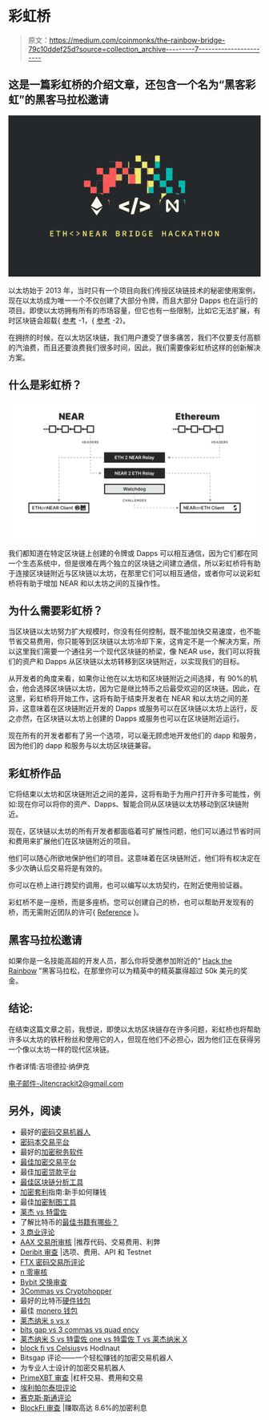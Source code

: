 # 彩虹桥

> 原文：<https://medium.com/coinmonks/the-rainbow-bridge-79c10ddef25d?source=collection_archive---------7----------------------->

## 这是一篇彩虹桥的介绍文章，还包含一个名为“黑客彩虹”的黑客马拉松邀请

![](img/725d53e8636070deb265092038ed4012.png)

以太坊始于 2013 年，当时只有一个项目向我们传授区块链技术的秘密使用案例，现在以太坊成为唯一一个不仅创建了大部分令牌，而且大部分 Dapps 也在运行的项目。即使以太坊拥有所有的市场容量，但它也有一些限制，比如它无法扩展，有时区块链会超载{ [参考](https://coingeek.com/not-a-finished-product-ethereum-fees-and-scalability-issues-cripple-network/) -1，{ [参考](https://www.crypto-news-flash.com/following-crash-ethereum-network-heavily-overloaded-due-to-panic-sales/) -2}。

在拥挤的时候，在以太坊区块链，我们用户遭受了很多痛苦，我们不仅要支付高额的汽油费，而且还要浪费我们很多时间，因此，我们需要像彩虹桥这样的创新解决方案。

## 什么是彩虹桥？

![](img/4dedc02a5e76514ac67aaf98f1bfcb5c.png)

我们都知道在特定区块链上创建的令牌或 Dapps 可以相互通信，因为它们都在同一个生态系统中，但是很难在两个独立的区块链之间建立通信，所以彩虹桥将有助于连接区块链附近与区块链以太坊，在那里它们可以相互通信，或者你可以说彩虹桥将有助于增加 NEAR 和以太坊之间的互操作性。

## 为什么需要彩虹桥？

当区块链以太坊努力扩大规模时，你没有任何控制，既不能加快交易速度，也不能节省交易费用，你只能等到区块链以太坊冷却下来，这肯定不是一个解决方案，所以这里我们需要一个通往另一个现代区块链的桥梁，像 NEAR use，我们可以将我们的资产和 Dapps 从区块链以太坊转移到区块链附近，以实现我们的目标。

从开发者的角度来看，如果你让他在以太坊和区块链附近之间选择，有 90%的机会，他会选择区块链以太坊，因为它是继比特币之后最受欢迎的区块链。因此，在这里，彩虹桥将开始工作，这将有助于结束开发者在 NEAR 和以太坊之间的差异，这意味着在区块链附近开发的 Dapps 或服务可以在区块链以太坊上运行，反之亦然，在区块链以太坊上创建的 Dapps 或服务也可以在区块链附近运行。

现在所有的开发者都有了另一个选项，可以毫无顾虑地开发他们的 dapp 和服务，因为他们的 dapp 和服务与以太坊区块链兼容。

## 彩虹桥作品

它将结束以太坊和区块链附近之间的差异，这将有助于为用户打开许多可能性，例如:现在你可以将你的资产、Dapps、智能合同从区块链以太坊移动到区块链附近。

现在，区块链以太坊的所有开发者都面临着可扩展性问题，他们可以通过节省时间和费用来扩展他们在区块链附近的项目。

他们可以随心所欲地保护他们的项目。这意味着在区块链附近，他们将有权决定在多少次确认后交易将是有效的。

你可以在桥上进行跨契约调用，也可以编写以太坊契约，在附近使用验证器。

彩虹桥不是一座桥，而是多座桥。您可以创建自己的桥，也可以帮助开发现有的桥，而无需附近团队的许可{ [Reference](https://near.org/blog/eth-near-rainbow-bridge/) }。

## 黑客马拉松邀请

如果你是一名技能高超的开发人员，那么你将受邀参加附近的“ [Hack the Rainbow](https://near.org/rainbow/) ”黑客马拉松，在那里你可以为精英中的精英赢得超过 50k 美元的奖金。

## 结论:

在结束这篇文章之前，我想说，即使以太坊区块链存在许多问题，彩虹桥也将帮助许多以太坊的铁杆粉丝和使用它的人，但现在他们不必担心，因为他们正在获得另一个像以太坊一样的现代区块链。

作者详情:吉坦德拉·纳伊克

电子邮件-Jitencrackit2@gmail.com

## 另外，阅读

*   最好的[密码交易机器人](/coinmonks/crypto-trading-bot-c2ffce8acb2a)
*   [密码本交易平台](/coinmonks/top-10-crypto-copy-trading-platforms-for-beginners-d0c37c7d698c)
*   最好的[加密税务软件](/coinmonks/best-crypto-tax-tool-for-my-money-72d4b430816b)
*   [最佳加密交易平台](/coinmonks/the-best-crypto-trading-platforms-in-2020-the-definitive-guide-updated-c72f8b874555)
*   最佳[加密贷款平台](/coinmonks/top-5-crypto-lending-platforms-in-2020-that-you-need-to-know-a1b675cec3fa)
*   [最佳区块链分析工具](https://bitquery.io/blog/best-blockchain-analysis-tools-and-software)
*   [加密套利](/coinmonks/crypto-arbitrage-guide-how-to-make-money-as-a-beginner-62bfe5c868f6)指南:新手如何赚钱
*   最佳[加密制图工具](/coinmonks/what-are-the-best-charting-platforms-for-cryptocurrency-trading-85aade584d80)
*   [莱杰 vs 特雷佐](/coinmonks/ledger-vs-trezor-best-hardware-wallet-to-secure-cryptocurrency-22c7a3fd391e)
*   了解比特币的[最佳书籍有哪些？](/coinmonks/what-are-the-best-books-to-learn-bitcoin-409aeb9aff4b)
*   [3 商业评论](/coinmonks/3commas-review-an-excellent-crypto-trading-bot-2020-1313a58bec92)
*   [AAX 交易所审核](/coinmonks/aax-exchange-review-2021-67c5ea09330c) |推荐代码、交易费用、利弊
*   [Deribit 审查](/coinmonks/deribit-review-options-fees-apis-and-testnet-2ca16c4bbdb2) |选项、费用、API 和 Testnet
*   [FTX 密码交易所评论](/coinmonks/ftx-crypto-exchange-review-53664ac1198f)
*   [n 零审核](/coinmonks/ngrave-zero-review-c465cf8307fc)
*   [Bybit 交换审查](/coinmonks/bybit-exchange-review-dbd570019b71)
*   [3Commas vs Cryptohopper](/coinmonks/cryptohopper-vs-3commas-vs-shrimpy-a2c16095b8fe)
*   最好的比特币[硬件钱包](/coinmonks/the-best-cryptocurrency-hardware-wallets-of-2020-e28b1c124069?source=friends_link&sk=324dd9ff8556ab578d71e7ad7658ad7c)
*   最佳 [monero 钱包](https://blog.coincodecap.com/best-monero-wallets)
*   [莱杰纳米 s vs x](https://blog.coincodecap.com/ledger-nano-s-vs-x)
*   [bits gap vs 3 commas vs quad ency](https://blog.coincodecap.com/bitsgap-3commas-quadency)
*   [莱杰纳米 S vs 特雷佐 one vs 特雷佐 T vs 莱杰纳米 X](https://blog.coincodecap.com/ledger-nano-s-vs-trezor-one-ledger-nano-x-trezor-t)
*   [block fi vs Celsius](/coinmonks/blockfi-vs-celsius-vs-hodlnaut-8a1cc8c26630)vs Hodlnaut
*   Bitsgap 评论——一个轻松赚钱的加密交易机器人
*   为专业人士设计的加密交易机器人
*   [PrimeXBT 审查](/coinmonks/primexbt-review-88e0815be858) |杠杆交易、费用和交易
*   [埃利帕尔泰坦评论](/coinmonks/ellipal-titan-review-85e9071dd029)
*   [赛克斯·斯通评论](https://blog.coincodecap.com/secux-stone-hardware-wallet-review)
*   [BlockFi 审查](/coinmonks/blockfi-review-53096053c097) |赚取高达 8.6%的加密利息